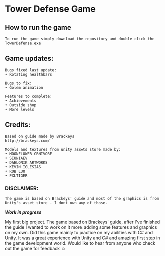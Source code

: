 # Tower Defense Game

## How to run the game
	To run the game simply download the repository and double click the TowerDefense.exe

## Game updates:
	Bugs fixed last update:
	• Rotating healthbars

	Bugs to fix:
	• Golem animation

	Features to complete:
	• Achievements
	• Outside shop
	• More levels

## Credits:
	Based on guide made by Brackeys
	http://brackeys.com/

	Models and textures from unity assets store made by:
	• MOONFLOWER CRNIVORE
	• SIUNIAEV
	• DAELONIK ARTWORKS
	• KEVIN IGLESIAS
	• ROB LUO
	• PXLTIGER

### DISCLAIMER:
	The game is based on Brackeys' guide and most of the graphics is from Unity's asset store - I dont own any of those.

***Work in progress***

My first big project. The game based on Brackeys' guide, after I've finished the guide I wanted to work on it more, adding some features and graphics on my own.
Did this game mainly to practice on my abilities with C# and Unity.
It was a great experience with Unity and C# and amazing first step in the game development world.
Would like to hear from anyone who check out the game for feedback ☺
